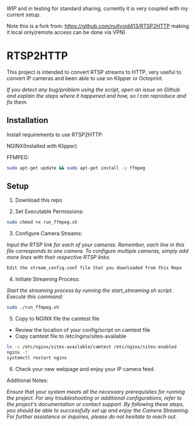 *WIP* and in testing for standard sharing, currently it is very coupled with my current setup.

Note this is a fork from: https://github.com/nullvoid413/RTSP2HTTP making it local only(remote access can be done via VPN)

# RTSP2HTTP
This project is intended to convert RTSP streams to HTTP, very useful to convert IP cameras and been able to use on Klipper or Octoprint.

*If you detect any bug/problem using the script, open an issue on Github and explain the steps where it happened and how, so I can reproduce and fix them.*

## Installation

Install requirements to use RTSP2HTTP:

NGINX(Installed with Klipper)

FFMPEG:
```bash
sudo apt-get update && sudo apt-get install -y ffmpeg
```

## Setup

1. Download this repo

2. Set Executable Permissions:

```bash
sudo chmod +x run_ffmpeg.sh
```

3. Configure Camera Streams:

*Input the RTSP link for each of your cameras. Remember, each line in this file corresponds to one camera. To configure multiple cameras, simply add more lines with their respective RTSP links.*
```bash
Edit the stream_config.conf file that you downloaded from this Repo 
```

4. Initiate Streaming Process:

*Start the streaming process by running the start_streaming.sh script. Execute this command:*
```bash
sudo ./run_ffmpeg.sh
```

5. Copy to NGINX file the camtest file

- Review the location of your config/script on camtest file
- Copy camtest file to /etc/nginx/sites-available
```bash
ln -s /etc/nginx/sites-available/camtest /etc/nginx/sites-enabled
nginx -t
systemctl restart nginx
```

6. Check your new webpage and enjoy your IP camera feed.

Additional Notes:

*Ensure that your system meets all the necessary prerequisites for running the project.
For any troubleshooting or additional configurations, refer to the project's documentation or contact support.
By following these steps, you should be able to successfully set up and enjoy the Camera Streaming.
For further assistance or inquiries, please do not hesitate to reach out.*



